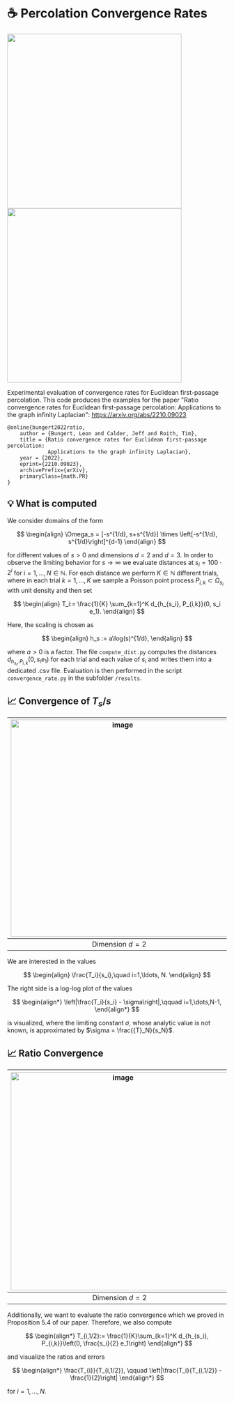 # :coffee: Percolation Convergence Rates

<p float="left">
  <img src="https://user-images.githubusercontent.com/44805883/196187492-d142de95-f2bb-4db7-affa-0694da6aec97.gif" width="400" />
  <img src="https://user-images.githubusercontent.com/44805883/196187868-4dff5e30-1e35-4373-9b2e-51f8c62aec2c.gif" width="400" />
</p>




Experimental evaluation of convergence rates for Euclidean first-passage percolation. This code produces the examples for the paper "Ratio convergence rates for Euclidean first-passage percolation: Applications to the graph infinity Laplacian": https://arxiv.org/abs/2210.09023

```
@online{bungert2022ratio,
    author = {Bungert, Leon and Calder, Jeff and Roith, Tim},
    title = {Ratio convergence rates for Euclidean first-passage percolation: 
             Applications to the graph infinity Laplacian},
    year = {2022},
    eprint={2210.09023},
    archivePrefix={arXiv},
    primaryClass={math.PR}
}
```

## :bulb: What is computed 

We consider domains of the form

$$
\begin{align}
\Omega_s = [-s^{1/d}, s+s^{1/d}] \times \left[-s^{1/d}, s^{1/d}\right]^{d-1}
\end{align}
$$

for different values of $s>0$ and dimensions $d=2$ and $d=3$. 
In order to observe the limiting behavior for $s\to\infty$ we evaluate distances at $s_i = 100\cdot 2^i$ for $i=1,\ldots, N\in\mathbb{N}$. For each distance we perform $K\in\mathbb{N}$ different trials, where in each trial $k=1,\ldots,K$ we sample a Poisson point process $P_{i,k}\subset\Omega_{s_i}$ with unit density and then set

$$
\begin{align}
T_i:= \frac{1}{K} \sum_{k=1}^K d_{h_{s_i}, P_{i,k}}(0, s_i e_1).
\end{align}
$$

Here, the scaling is chosen as

$$
\begin{align}
h_s := a\log(s)^{1/d},
\end{align}
$$

where $a>0$ is a factor. The file ```compute_dist.py``` computes the distances $d_{h_{s_i}, P_{i,k}}(0, s_i e_1)$ for each trial and each value of $s_i$ and writes them into a dedicated .csv file. Evaluation is then performed in the script ```convergence_rate.py``` in the subfolder ```/results```.

## :chart_with_upwards_trend: Convergence of $T_s/s$

|<img alt="image" src="https://user-images.githubusercontent.com/44805883/196193101-dd7f0b2d-fba4-41f2-bd4b-44abf6821aa1.png"  width="498">|<img alt="image" src="https://user-images.githubusercontent.com/44805883/196192680-7e0df67e-5b2b-4c85-83ef-413ede299deb.png"  width="498" align="center">|
|:--:|:--:| 
|Dimension $d=2$|Dimension $d=3$|

We are interested in the values
  
$$
\begin{align}
\frac{T_i}{s_i},\quad i=1,\ldots, N.
\end{align}
$$

The right side is a log-log plot of the values

$$
\begin{align*}
\left|\frac{T_i}{s_i} - \sigma\right|,\qquad i=1,\dots,N-1,
\end{align*}
$$

is visualized, where the limiting constant $\sigma$, whose analytic value is not known, is approximated by $\sigma = \frac{{T}_N}{s_N}$.

## :chart_with_upwards_trend: Ratio Convergence

|<img width="500" alt="image" src="https://user-images.githubusercontent.com/44805883/196195548-1b794453-a213-42bd-a23b-12bb533cfaf2.png">|<img width="501" alt="image" src="https://user-images.githubusercontent.com/44805883/196195774-18ff914b-04cd-4f8b-90ae-623fe44d3313.png">|
|:--:|:--:| 
|Dimension $d=2$|Dimension $d=3$|

Additionally, we want to evaluate the ratio convergence which we proved in Proposition 5.4 of our paper. 
Therefore, we also compute

$$
\begin{align*}
T_{i,1/2}:= \frac{1}{K}\sum_{k=1}^K d_{h_{s_i}, P_{i,k}}\left(0, \frac{s_i}{2} e_1\right)
\end{align*}
$$

and visualize the ratios and errors

$$
\begin{align*}
\frac{T_{i}}{T_{i,1/2}},
\qquad
\left|\frac{T_i}{T_{i,1/2}} - \frac{1}{2}\right|
\end{align*}
$$

for $i=1,\ldots, N$.
